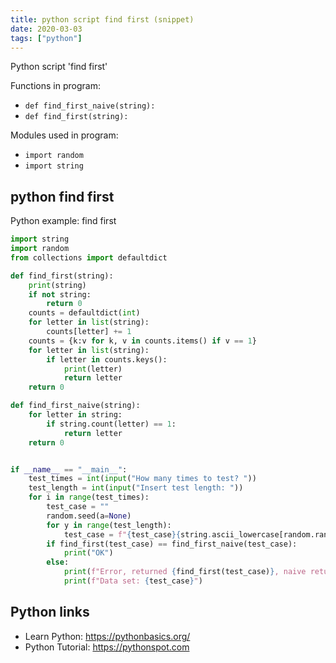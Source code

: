 ```yaml
---
title: python script find first (snippet)
date: 2020-03-03
tags: ["python"]
---
```

Python script 'find first'

Functions in program: 
* `def find_first_naive(string):`
* `def find_first(string):`

Modules used in program: 
* `import random`
* `import string`

## python find first

Python example: find first

```python
import string
import random
from collections import defaultdict

def find_first(string):
    print(string)
    if not string:
        return 0
    counts = defaultdict(int)
    for letter in list(string):
        counts[letter] += 1
    counts = {k:v for k, v in counts.items() if v == 1}
    for letter in list(string):
        if letter in counts.keys():
            print(letter)
            return letter
    return 0

def find_first_naive(string):
    for letter in string:
        if string.count(letter) == 1:
            return letter
    return 0


if __name__ == "__main__":
    test_times = int(input("How many times to test? "))
    test_length = int(input("Insert test length: "))
    for i in range(test_times):
        test_case = ""
        random.seed(a=None)
        for y in range(test_length):
            test_case = f"{test_case}{string.ascii_lowercase[random.randint(0, 25)]}"
        if find_first(test_case) == find_first_naive(test_case):
            print("OK")
        else:
            print(f"Error, returned {find_first(test_case)}, naive returned {find_first_naive(test_case)}")
            print(f"Data set: {test_case}")

```

## Python links

- Learn Python: https://pythonbasics.org/
- Python Tutorial: https://pythonspot.com
